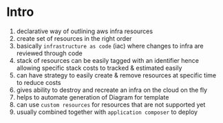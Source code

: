 # Intro
1. declarative way of outlining aws infra resources
1. create set of resources in the right order
1. basically `infrastructure as code` (iac) where changes to infra are reviewed through code
1. stack of resources can be easily tagged with an identifier hence allowing specific stack costs to tracked & estimated easily
1. can have strategy to easily create & remove resources at specific time to reduce costs
1. gives ability to destroy and recreate an infra on the cloud on the fly
1. helps to automate generation of Diagram for template
1. can use `custom resources` for resources that are not supported yet
1. usually combined together with `application composer` to deploy
